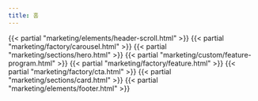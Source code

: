 ```yaml
---
title: 홈
---
```


{{< partial "marketing/elements/header-scroll.html" >}}
{{< partial "marketing/factory/carousel.html" >}}
{{< partial "marketing/sections/hero.html" >}}
{{< partial "marketing/custom/feature-program.html" >}}
{{< partial "marketing/factory/feature.html" >}}
{{< partial "marketing/factory/cta.html" >}}
{{< partial "marketing/sections/card.html" >}}
{{< partial "marketing/elements/footer.html" >}}